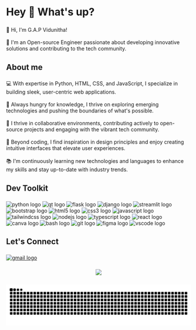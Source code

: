 <h1 align="left">Hey 👋 What's up?</h1>

###

<p align="left">👋 Hi, I'm G.A.P Vidunitha!<br><br>🚀 I'm an Open-source Engineer passionate about developing innovative solutions and contributing to the tech community.</p>

###

<h2 align="left">About me</h2>

###

<p align="left">💻 With expertise in Python, HTML, CSS, and JavaScript, I specialize in building sleek, user-centric web applications.<br><br>🌱 Always hungry for knowledge, I thrive on exploring emerging technologies and pushing the boundaries of what's possible.<br><br>🤝 I thrive in collaborative environments, contributing actively to open-source projects and engaging with the vibrant tech community.<br><br>🎨 Beyond coding, I find inspiration in design principles and enjoy creating intuitive interfaces that elevate user experiences.<br><br>📚 I'm continuously learning new technologies and languages to enhance my skills and stay up-to-date with industry trends.</p>

###

<h2 align="left">Dev Toolkit</h2>

###

<div align="left">
  <img src="https://cdn.jsdelivr.net/gh/devicons/devicon/icons/python/python-original.svg" height="40" alt="python logo" style="cursor: default;" />
  <img src="https://cdn.jsdelivr.net/gh/devicons/devicon/icons/qt/qt-original.svg" height="40" alt="qt logo" style="cursor: default;" />
  <img src="https://skillicons.dev/icons?i=flask" height="40" alt="flask logo" style="cursor: default;" />
  <img src="https://skillicons.dev/icons?i=django" height="40" alt="django logo" style="cursor: default;" />
  <img src="https://streamlit.io/images/brand/streamlit-mark-color.png" height="35" alt="streamlit logo" style="cursor: default;" />
  <img src="https://cdn.jsdelivr.net/gh/devicons/devicon/icons/bootstrap/bootstrap-original.svg" height="40" alt="bootstrap logo" style="cursor: default;" />
  <img src="https://cdn.jsdelivr.net/gh/devicons/devicon/icons/html5/html5-original.svg" height="40" alt="html5 logo" style="cursor: default;" />
  <img src="https://cdn.jsdelivr.net/gh/devicons/devicon/icons/css3/css3-original.svg" height="40" alt="css3 logo" style="cursor: default;" />
  <img src="https://skillicons.dev/icons?i=js" height="40" alt="javascript logo" style="cursor: default;" />
  <img src="https://skillicons.dev/icons?i=tailwind" height="40" alt="tailwindcss logo" style="cursor: default;" />
  <img src="https://cdn.jsdelivr.net/gh/devicons/devicon/icons/nodejs/nodejs-original.svg" height="40" alt="nodejs logo" style="cursor: default;" />
  <img src="https://skillicons.dev/icons?i=ts" height="40" alt="typescript logo" style="cursor: default;" />
  <img src="https://cdn.jsdelivr.net/gh/devicons/devicon/icons/react/react-original.svg" height="40" alt="react logo" style="cursor: default;" />
  <img src="https://cdn.jsdelivr.net/gh/devicons/devicon/icons/canva/canva-original.svg" height="40" alt="canva logo" style="cursor: default;" />
  <img src="https://skillicons.dev/icons?i=bash" height="40" alt="bash logo" style="cursor: default;" />
  <img src="https://cdn.jsdelivr.net/gh/devicons/devicon/icons/git/git-original.svg" height="40" alt="git logo" style="cursor: default;" />
  <img src="https://cdn.jsdelivr.net/gh/devicons/devicon/icons/figma/figma-original.svg" height="40" alt="figma logo" style="cursor: default;" />
  <img src="https://skillicons.dev/icons?i=vscode" height="40" alt="vscode logo" style="cursor: default;" />
</div>

###

<h2 align="left">Let's Connect</h2>

###

<div align="left">
  <a href="mailto:your-email@example.com">
    <img src="https://raw.githubusercontent.com/maurodesouza/profile-readme-generator/master/src/assets/icons/social/gmail/default.svg" width="52" height="40" alt="gmail logo" />
  </a>
</div>

###

<div align="center">
  <img src="https://profile-counter.glitch.me/AlgorithmicPV/count.svg?" />
</div>

###

<img src="https://raw.githubusercontent.com/AlgorithmicPV/AlgorithmicPV/output/snake.svg" alt="Snake animation" />
